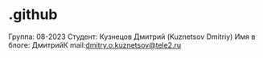 # .github
Группа: 08-2023
Студент: Кузнецов Дмитрий (Kuznetsov Dmitriy)
Имя в блоге: ДмитрийК
mail:dmitry.o.kuznetsov@tele2.ru
